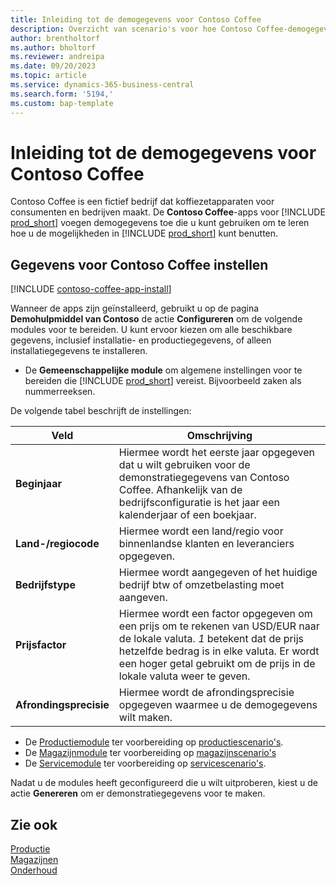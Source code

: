 ```yaml
---
title: Inleiding tot de demogegevens voor Contoso Coffee
description: Overzicht van scenario's voor hoe Contoso Coffee-demogegevens u kunnen helpen bij het leren gebruiken van de mogelijkheden in Business Central.
author: brentholtorf
ms.author: bholtorf
ms.reviewer: andreipa
ms.date: 09/20/2023
ms.topic: article
ms.service: dynamics-365-business-central
ms.search.form: '5194,'
ms.custom: bap-template
---
```


# <a name="introduction-to-contoso-coffee-demo-data"></a>Inleiding tot de demogegevens voor Contoso Coffee

Contoso Coffee is een fictief bedrijf dat koffiezetapparaten voor consumenten en bedrijven maakt. De **Contoso Coffee**-apps voor [!INCLUDE [prod_short](../includes/prod_short.md)] voegen demogegevens toe die u kunt gebruiken om te leren hoe u de mogelijkheden in [!INCLUDE [prod_short](../includes/prod_short.md)] kunt benutten.  

## <a name="set-up-contoso-coffee-data"></a>Gegevens voor Contoso Coffee instellen

[!INCLUDE [contoso-coffee-app-install](../includes/contoso-coffee-app-install.md)]

Wanneer de apps zijn geïnstalleerd, gebruikt u op de pagina **Demohulpmiddel van Contoso** de actie **Configureren** om de volgende modules voor te bereiden. U kunt ervoor kiezen om alle beschikbare gegevens, inclusief installatie- en productiegegevens, of alleen installatiegegevens te installeren.

 - De **Gemeenschappelijke module** om algemene instellingen voor te bereiden die [!INCLUDE [prod_short](../includes/prod_short.md)] vereist. Bijvoorbeeld zaken als nummerreeksen. 

De volgende tabel beschrijft de instellingen:  

|Veld  |Omschrijving  |
|---------|---------|
|**Beginjaar** |Hiermee wordt het eerste jaar opgegeven dat u wilt gebruiken voor de demonstratiegegevens van Contoso Coffee. Afhankelijk van de bedrijfsconfiguratie is het jaar een kalenderjaar of een boekjaar.|
|**Land-/regiocode**|Hiermee wordt een land/regio voor binnenlandse klanten en leveranciers opgegeven.|
|**Bedrijfstype**    |Hiermee wordt aangegeven of het huidige bedrijf btw of omzetbelasting moet aangeven. |
|**Prijsfactor**     |Hiermee wordt een factor opgegeven om een prijs om te rekenen van USD/EUR naar de lokale valuta. *1* betekent dat de prijs hetzelfde bedrag is in elke valuta. Er wordt een hoger getal gebruikt om de prijs in de lokale valuta weer te geven. |
|**Afrondingsprecisie**  |Hiermee wordt de afrondingsprecisie opgegeven waarmee u de demogegevens wilt maken.|

 - De [Productiemodule](manufacturing/contoso-coffee-manufacturing-intro.md) ter voorbereiding op [productiescenario's](manufacturing/contoso-coffee-manufacturing-intro.md#scenarios).
 - De [Magazijnmodule](warehousing/contoso-coffee-warehousing-intro.md) ter voorbereiding op [magazijnscenario's](warehousing/contoso-coffee-warehousing-intro.md#scenarios)
 - De [Servicemodule](service/contoso-coffee-service-intro.md) ter voorbereiding op [servicescenario's](service/contoso-coffee-service-intro.md#scenarios).

Nadat u de modules heeft geconfigureerd die u wilt uitproberen, kiest u de actie **Genereren** om er demonstratiegegevens voor te maken.

## <a name="see-also"></a>Zie ook

[Productie](../production-manage-manufacturing.md)  
[Magazijnen](../warehouse-manage-warehouse.md)  
[Onderhoud](../service-service.md)
<!-- [Projects and Jobs](../projects-manage-projects.md) -->

